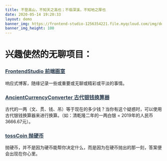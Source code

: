 ```yaml
---
title: 不登高山，不知天之高也；不临深溪，不知地之厚也
date: 2020-05-14 19:20:33
layout: demo
banner_img: https://frontend-studio-1256354221.file.myqcloud.com/img/demo_banner.jpg
banner_img_height: 100
---
```

<div class="markdown-body">

# 兴趣使然的无聊项目：
### [FrontendStudio 前端画室](/2020/05/15/Frontend-studio/)
响应式博客，随缘记录一些或重要或无聊或精彩或平淡的事情。

### [AncientCurrencyConverter 古代银钱换算器]()
古代的一两（文、贯、钱、吊）等于现在的多少钱？当你有这个疑惑时，可以使用古代银钱换算器来进行换算。（如：清乾隆二年的一两白银 = 2019年的人民币3666.67元）。

### [tossCoin 抛硬币]()
抛硬币，并不是因为硬币能帮你决定什么，而是因为在硬币抛出的那一刻，答案便会出现在你心里。

</div>
<style>
.markdown-body a {
	color: #2c3e50;
}
</style>

